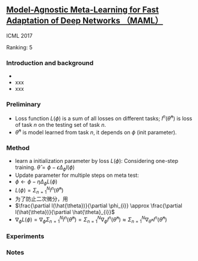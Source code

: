 
## [Model-Agnostic Meta-Learning for Fast Adaptation of Deep Networks （MAML）](https://arxiv.org/abs/1703.03400)
ICML 2017

Ranking: 5

### Introduction and background
- 
- xxx
- xxx

### Preliminary
- Loss function $L(\phi)$ is a sum of all losses on different tasks; $l^{n}(\hat{\theta}^{n})$ is loss of task $n$ on the testing set of task $n$.
- $\hat{\theta}^{n}$ is model learned from task $n$, it depends on $\phi$ (init parameter).

### Method
- learn a initialization parameter by loss $L(\phi)$: Considering one-step training. $\hat{\theta} = \phi - \epsilon\Delta _{\phi}l(\phi)$
- Update parameter for multiple steps on meta test: 
- $\phi \gets \phi - \eta\Delta_{\phi}L(\phi)$
- $L(\phi)=\Sigma_{n=1}^{N}l^{n}(\hat{\theta}^{n})$
- 为了防止二次微分，用
- $\frac{\partial l(\hat{\theta})}{\partial \phi_{i}} 	\approx \frac{\partial l(\hat{\theta})}{\partial \hat{\theta}_{i}}$
- $\nabla_{\phi} L(\phi)=\nabla_{\phi} \Sigma_{n=1}^{N} l^{n}\left(\hat{\theta}^{n}\right) = \Sigma_{n=1}^{N} \nabla_{\phi} l^{n}\left(\hat{\theta}^{n}\right) \approx \Sigma_{n=1}^{N} \nabla_{\hat{\theta} ^{n}} l^{n}\left(\hat{\theta}^{n}\right)$
### Experiments

### Notes
